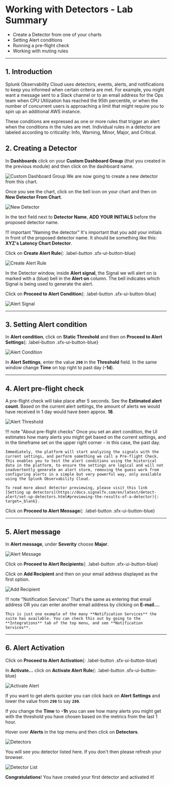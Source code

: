 # Working with Detectors - Lab Summary

* Create a Detector from one of your charts
* Setting Alert conditions
* Running a pre-flight check
* Working with muting rules

---

## 1. Introduction

Splunk Observability Cloud uses detectors, events, alerts, and notifications to keep you informed when certain criteria are met. For example, you might want a message sent to a Slack channel or to an email address for the Ops team when CPU Utilization has reached the 95th percentile, or when the number of concurrent users is approaching a limit that might require you to spin up an additional AWS instance.

These conditions are expressed as one or more rules that trigger an alert when the conditions in the rules are met. Individual rules in a detector are labeled according to criticality: Info, Warning, Minor, Major, and Critical.

## 2. Creating a Detector

In **Dashboards** click on your **Custom Dashboard Group** (that you created in the previous module) and then click on the dashboard name.

![Custom Dashboard Group](../images/detectors/custom-dashboard-group.png)
We are now going to create a new detector from this chart.

Once you see the chart, click on the bell icon on your chart and then on **New Detector From Chart**.

![New Detector](../images/detectors/new-detector.png)

In the text field next to **Detector Name**, **ADD YOUR INITIALS** before the proposed detector name.

!!! important "Naming the detector"
    It's important that you add your initials in front of the proposed detector name.
    It should be something like this: **XYZ's Latency Chart Detector**.

Click on **Create Alert Rule**{: .label-button .sfx-ui-button-blue}

![Create Alert Rule](../images/detectors/create-alert-rule.png)

In the Detector window, inside **Alert signal**, the Signal we will alert on is marked with a (blue) bell in the **Alert on** column. The bell indicates which Signal is being used to generate the alert.

Click on **Proceed to Alert Condition**{: .label-button .sfx-ui-button-blue}

![Alert Signal](../images/detectors/alert-signal.png)

---

## 3. Setting Alert condition

In **Alert condition**, click on **Static Threshold** and then on **Proceed to Alert Settings**{: .label-button .sfx-ui-button-blue}

![Alert Condition](../images/detectors/alert-condition.png)

In **Alert Settings**, enter the value **`290`** in the **Threshold** field. In the same window change **Time** on top right to past day (**-1d**).

---

## 4. Alert pre-flight check

A pre-flight check will take place after 5 seconds. See the **Estimated alert count**. Based on the current alert settings, the amount of alerts we would have received in 1 day would have been approx. **18**.

![Alert Threshold](../images/detectors/alert-threshold.png)

!!! note "About pre-flight checks"
    Once you set an alert condition, the UI estimates how many alerts you might get based on the current settings, and in the timeframe set on the upper right corner - in this case, the past day.

    Immediately, the platform will start analyzing the signals with the current settings, and perform something we call a Pre-flight Check. This enables you to test the alert conditions using the historical data in the platform, to ensure the settings are logical and will not inadvertently generate an alert storm, removing the guess work from configuring alerts in a simple but very powerful way, only available using the Splunk Observability Cloud.

    To read more about detector previewing, please visit this link
    [Setting up detectors](https://docs.signalfx.com/en/latest/detect-alert/set-up-detectors.html#previewing-the-results-of-a-detector){: target=_blank}.

Click on **Proceed to Alert Message**{: .label-button .sfx-ui-button-blue}

---

## 5. Alert message

In **Alert message**, under **Severity** choose **Major**.

![Alert Message](../images/detectors/alert-message.png)

Click on **Proceed to Alert Recipients**{: .label-button .sfx-ui-button-blue}

Click on **Add Recipient** and then on your email address displayed as the first option.

![Add Recipient](../images/detectors/add-recipient.png)

!!! note "Notification Services"
    That's the same as entering that email address OR you can enter another email address by clicking on **E-mail...**.

    This is just one example of the many **Notification Services** the suite has available. You can check this out by going to the **Integrations** tab of the top menu, and see **Notification Services**.

---

## 6. Alert Activation

Click on **Proceed to Alert Activation**{: .label-button .sfx-ui-button-blue}

In **Activate...** click on **Activate Alert Rule**{: .label-button .sfx-ui-button-blue}

![Activate Alert](../images/detectors/activate-alert.png)

If you want to get alerts quicker you can click back on **Alert Settings** and lower the value from **`290`** to say **`280`**.

If you change the **Time** to **-1h** you can see how many alerts you might get with the threshold you have chosen based on the metrics from the last 1 hour.

Hover over **Alerts** in the top menu and then click on **Detectors**.

![Detectors](../images/detectors/detectors-menu.png)

You will see you detector listed here. If you don't then please refresh your browser.

![Detector List](../images/detectors/detectors.png)

**Congratulations**! You have created your first detector and activated it!
